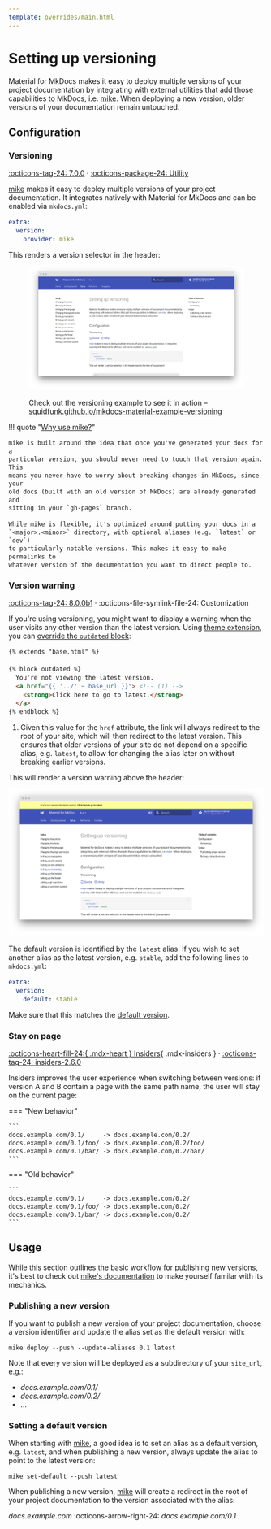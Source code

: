 ```yaml
---
template: overrides/main.html
---
```


# Setting up versioning

Material for MkDocs makes it easy to deploy multiple versions of your project
documentation by integrating with external utilities that add those capabilities
to MkDocs, i.e. [mike]. When deploying a new version, older versions of your
documentation remain untouched.

  [mike]: https://github.com/jimporter/mike

## Configuration

### Versioning

[:octicons-tag-24: 7.0.0][version support] ·
[:octicons-package-24: Utility][mike]

[mike] makes it easy to deploy multiple versions of your project documentation.
It integrates natively with Material for MkDocs and can be enabled via
`mkdocs.yml`:

``` yaml
extra:
  version:
    provider: mike
```

This renders a version selector in the header:

<figure markdown>

[![Version selector preview]][Version selector preview]

  <figcaption markdown>

Check out the versioning example to see it in action –
[squidfunk.github.io/mkdocs-material-example-versioning][version example]

  </figcaption>
</figure>

!!! quote "[Why use mike?]"

    mike is built around the idea that once you've generated your docs for a
    particular version, you should never need to touch that version again. This
    means you never have to worry about breaking changes in MkDocs, since your
    old docs (built with an old version of MkDocs) are already generated and
    sitting in your `gh-pages` branch.

    While mike is flexible, it's optimized around putting your docs in a
    `<major>.<minor>` directory, with optional aliases (e.g. `latest` or `dev`)
    to particularly notable versions. This makes it easy to make permalinks to
    whatever version of the documentation you want to direct people to.

  [version support]: https://github.com/squidfunk/mkdocs-material/releases/tag/5.2.0
  [Version selector preview]: ../assets/screenshots/versioning.png
  [version example]: https://squidfunk.github.io/mkdocs-material-example-versioning/
  [Why use mike?]: https://github.com/jimporter/mike#why-use-mike

### Version warning

[:octicons-tag-24: 8.0.0b1][Version warning support] ·
:octicons-file-symlink-file-24: Customization

If you're using versioning, you might want to display a warning when the user
visits any other version than the latest version. Using [theme extension],
you can [override the `outdated` block][overriding blocks]:

``` html
{% extends "base.html" %}

{% block outdated %}
  You're not viewing the latest version.
  <a href="{{ '../' ~ base_url }}"> <!-- (1) -->
    <strong>Click here to go to latest.</strong>
  </a>
{% endblock %}
```

1.  Given this value for the `href` attribute, the link will always redirect to 
    the root of your site, which will then redirect to the latest version. This
    ensures that older versions of your site do not depend on a specific alias,
    e.g. `latest`, to allow for changing the alias later on without breaking
    earlier versions.

This will render a version warning above the header:

[![Version warning preview]][Version warning preview]

The default version is identified by the `latest` alias. If you wish to set
another alias as the latest version, e.g. `stable`, add the following lines
to `mkdocs.yml`:

``` yaml
extra:
  version:
    default: stable
```

Make sure that this matches the [default version].

  [Version warning support]: https://github.com/squidfunk/mkdocs-material/releases/tag/8.0.0b1
  [theme extension]: ../customization.md#extending-the-theme
  [overriding blocks]: ../customization.md#overriding-blocks
  [Version warning preview]: ../assets/screenshots/version-warning.png
  [default version]: #setting-a-default-version

### Stay on page

[:octicons-heart-fill-24:{ .mdx-heart } Insiders][Insiders]{ .mdx-insiders } ·
[:octicons-tag-24: insiders-2.6.0][Insiders]

Insiders improves the user experience when switching between versions: if
version A and B contain a page with the same path name, the user will stay on
the current page:

=== "New behavior"

    ```
    docs.example.com/0.1/     -> docs.example.com/0.2/
    docs.example.com/0.1/foo/ -> docs.example.com/0.2/foo/
    docs.example.com/0.1/bar/ -> docs.example.com/0.2/bar/
    ```

=== "Old behavior"

    ```
    docs.example.com/0.1/     -> docs.example.com/0.2/
    docs.example.com/0.1/foo/ -> docs.example.com/0.2/
    docs.example.com/0.1/bar/ -> docs.example.com/0.2/
    ```

  [Insiders]: ../insiders/index.md

## Usage

While this section outlines the basic workflow for publishing new versions, 
it's best to check out [mike's documentation][mike] to make yourself familar
with its mechanics.

### Publishing a new version

If you want to publish a new version of your project documentation, choose a
version identifier and update the alias set as the default version with:

```
mike deploy --push --update-aliases 0.1 latest
```

Note that every version will be deployed as a subdirectory of your `site_url`,
e.g.:

- _docs.example.com/0.1/_
- _docs.example.com/0.2/_
- ...

### Setting a default version

When starting with [mike], a good idea is to set an alias as a default version,
e.g. `latest`, and when publishing a new version, always update the alias to
point to the latest version:

```
mike set-default --push latest
```

When publishing a new version, [mike] will create a redirect in the root of
your project documentation to the version associated with the alias:

_docs.example.com_ :octicons-arrow-right-24: _docs.example.com/0.1_
